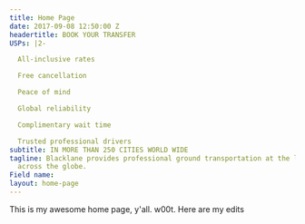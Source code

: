 ```yaml
---
title: Home Page
date: 2017-09-08 12:50:00 Z
headertitle: BOOK YOUR TRANSFER
USPs: |2-

  All-inclusive rates

  Free cancellation

  Peace of mind

  Global reliability

  Complimentary wait time

  Trusted professional drivers
subtitle: IN MORE THAN 250 CITIES WORLD WIDE
tagline: Blacklane provides professional ground transportation at the lowest rates
  across the globe.
Field name: 
layout: home-page
---
```


This is my awesome home page, y'all. w00t. Here are my edits